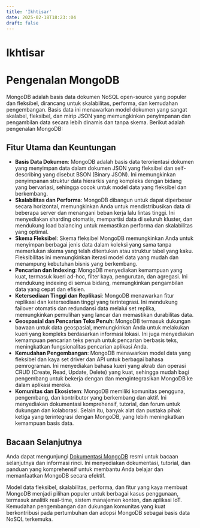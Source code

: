 ```yaml
---
title: 'Ikhtisar'
date: 2025-02-18T18:23::04
draft: false
---
```


# Ikhtisar

# Pengenalan MongoDB

MongoDB adalah basis data dokumen NoSQL open-source yang populer dan fleksibel, dirancang untuk skalabilitas, performa, dan kemudahan pengembangan. Basis data ini menawarkan model dokumen yang sangat skalabel, fleksibel, dan mirip JSON yang memungkinkan penyimpanan dan pengambilan data secara lebih dinamis dan tanpa skema. Berikut adalah pengenalan MongoDB:

## Fitur Utama dan Keuntungan

- **Basis Data Dokumen**: MongoDB adalah basis data terorientasi dokumen yang menyimpan data dalam dokumen JSON yang fleksibel dan self-describing yang disebut BSON (Binary JSON). Ini memungkinkan penyimpanan struktur data hierarkis yang kompleks dengan bidang yang bervariasi, sehingga cocok untuk model data yang fleksibel dan berkembang.
- **Skalabilitas dan Performa**: MongoDB dibangun untuk dapat diperbesar secara horizontal, memungkinkan Anda untuk mendistribusikan data di beberapa server dan menangani beban kerja lalu lintas tinggi. Ini menyediakan sharding otomatis, mempartisi data di seluruh kluster, dan mendukung load balancing untuk memastikan performa dan skalabilitas yang optimal.
- **Skema Fleksibel**: Skema fleksibel MongoDB memungkinkan Anda untuk menyimpan berbagai jenis data dalam koleksi yang sama tanpa memerlukan skema yang telah ditentukan atau struktur tabel yang kaku. Fleksibilitas ini memungkinkan iterasi model data yang mudah dan menampung kebutuhan bisnis yang berkembang.
- **Pencarian dan Indexing**: MongoDB menyediakan kemampuan yang kuat, termasuk kueri ad-hoc, filter kaya, pengurutan, dan agregasi. Ini mendukung indexing di semua bidang, memungkinkan pengambilan data yang cepat dan efisien.
- **Ketersediaan Tinggi dan Replikasi**: MongoDB menawarkan fitur replikasi dan ketersediaan tinggi yang terintegrasi. Ini mendukung failover otomatis dan redundansi data melalui set replika, memungkinkan pemulihan yang lancar dan memastikan durabilitas data.
- **Geospasial dan Pencarian Teks Penuh**: MongoDB termasuk dukungan bawaan untuk data geospasial, memungkinkan Anda untuk melakukan kueri yang kompleks berdasarkan informasi lokasi. Ini juga menyediakan kemampuan pencarian teks penuh untuk pencarian berbasis teks, meningkatkan fungsionalitas pencarian aplikasi Anda.
- **Kemudahan Pengembangan**: MongoDB menawarkan model data yang fleksibel dan kaya set driver dan API untuk berbagai bahasa pemrograman. Ini menyediakan bahasa kueri yang akrab dan operasi CRUD (Create, Read, Update, Delete) yang kuat, sehingga mudah bagi pengembang untuk bekerja dengan dan mengintegrasikan MongoDB ke dalam aplikasi mereka.
- **Komunitas dan Ekosistem**: MongoDB memiliki komunitas pengguna, pengembang, dan kontributor yang berkembang dan aktif. Ini menyediakan dokumentasi komprehensif, tutorial, dan forum untuk dukungan dan kolaborasi. Selain itu, banyak alat dan pustaka pihak ketiga yang terintegrasi dengan MongoDB, yang lebih meningkatkan kemampuan basis data.

## Bacaan Selanjutnya

Anda dapat mengunjungi [Dokumentasi MongoDB](https://docs.mongodb.com/) resmi untuk bacaan selanjutnya dan informasi rinci. Ini menyediakan dokumentasi, tutorial, dan panduan yang komprehensif untuk membantu Anda belajar dan memanfaatkan MongoDB secara efektif.

Model data fleksibel, skalabilitas, performa, dan fitur yang kaya membuat MongoDB menjadi pilihan populer untuk berbagai kasus penggunaan, termasuk analitik real-time, sistem manajemen konten, dan aplikasi IoT. Kemudahan pengembangan dan dukungan komunitas yang kuat berkontribusi pada pertumbuhan dan adopsi MongoDB sebagai basis data NoSQL terkemuka.
